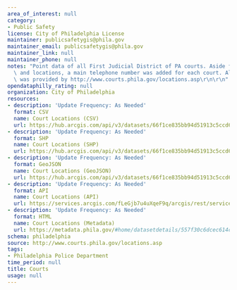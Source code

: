 ```yaml
---
area_of_interest: null
category: 
- Public Safety
license: City of Philadelphia License
maintainer: publicsafetygis@phila.gov
maintainer_email: publicsafetygis@phila.gov
maintainer_link: null
maintainer_phone: null
notes: "Point data of all First Judicial District of PA courts. Aside from the courts\
  \ and locations, a main telephone number was added for each court. All information\
  \ was provided by http://www.courts.phila.gov/locations.asp\r\n\r\n"
opendataphilly_rating: null
organization: City of Philadelphia
resources:
- description: 'Update Frequency: As Needed'
  format: CSV
  name: Court Locations (CSV)
  url: https://hub.arcgis.com/api/v3/datasets/66f1ce835bb94d51913c5ccd69d0e868_0/downloads/data?format=csv&spatialRefId=2272&where=1%3D1
- description: 'Update Frequency: As Needed'
  format: SHP
  name: Court Locations (SHP)
  url: https://hub.arcgis.com/api/v3/datasets/66f1ce835bb94d51913c5ccd69d0e868_0/downloads/data?format=shp&spatialRefId=2272&where=1%3D1
- description: 'Update Frequency: As Needed'
  format: GeoJSON
  name: Court Locations (GeoJSON)
  url: https://hub.arcgis.com/api/v3/datasets/66f1ce835bb94d51913c5ccd69d0e868_0/downloads/data?format=geojson&spatialRefId=4326&where=1%3D1
- description: 'Update Frequency: As Needed'
  format: API
  name: Court Locations (API)
  url: https://services.arcgis.com/fLeGjb7u4uXqeF9q/arcgis/rest/services/Courts/FeatureServer/0/query?outFields=*&where=1%3D1
- description: 'Update Frequency: As Needed'
  format: HTML
  name: Court Locations (Metadata)
  url: https://metadata.phila.gov/#home/datasetdetails/557f30c6dcec614c29ce8b70/representationdetails/557f30e4c579ea311699bb4d/
schema: philadelphia
source: http://www.courts.phila.gov/locations.asp
tags:
- Philadelphia Police Department
time_period: null
title: Courts
usage: null
---
```

